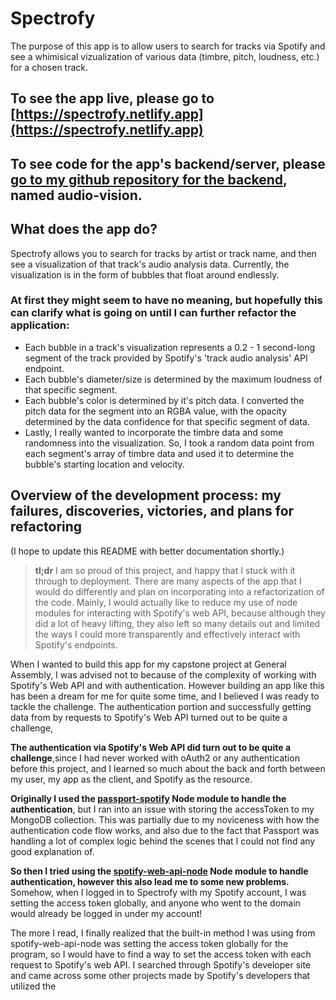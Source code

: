 # Spectrofy

The purpose of this app is to allow users to search for tracks via Spotify and see a whimisical vizualization of various data (timbre, pitch, loudness, etc.) for a chosen track.

## To see the app live, please go to [https://spectrofy.netlify.app](https://spectrofy.netlify.app)

## To see code for the app's backend/server, please [go to my github repository for the backend](https://github.com/tri-be/audio-vision), named audio-vision.

## What does the app do?

Spectrofy allows you to search for tracks by artist or track name, and then see a visualization of that track's audio analysis data. Currently, the visualization is in the form of bubbles that float around endlessly.

### At first they might seem to have no meaning, but hopefully this can clarify what is going on until I can further refactor the application:

- Each bubble in a track's visualization represents a 0.2 - 1 second-long segment of the track provided by Spotify's 'track audio analysis' API endpoint.
- Each bubble's diameter/size is determined by the maximum loudness of that specific segment.
- Each bubble's color is determined by it's pitch data. I converted the pitch data for the segment into an RGBA value, with the opacity determined by the data confidence for that specific segment of data.
- Lastly, I really wanted to incorporate the timbre data and some randomness into the visualization. So, I took a random data point from each segment's array of timbre data and used it to determine the bubble's starting location and velocity.

## Overview of the development process: my failures, discoveries, victories, and plans for refactoring
(I hope to update this README with better documentation shortly.)

> **tl;dr** I am so proud of this project, and happy that I stuck with it through to deployment. There are many aspects of the app that I would do differently and plan on incorporating into a refactorization of the code. Mainly, I would actually like to reduce my use of node modules for interacting with Spotify's web API, because although they did a lot of heavy lifting, they also left so many details out and limited the ways I could more transparently and effectively interact with Spotify's endpoints.

When I wanted to build this app for my capstone project at General Assembly, I was advised not to because of the complexity of working with Spotify's Web API and with authentication. However building an app like this has been a dream for me for quite some time, and I believed I was ready to tackle the challenge. The authentication portion and successfully getting data from by requests to Spotify's Web API turned out to be quite a challenge,

**The authentication via Spotify's Web API did turn out to be quite a challenge**,since I had never worked with oAuth2 or any authentication before this project, and I learned so much about the back and forth between my user, my app as the client, and Spotify as the resource.

**Originally I used the [passport-spotify](http://www.passportjs.org/packages/passport-spotify/) Node module to handle the authentication**, but I ran into an issue with storing the accessToken to my MongoDB collection.
This was partially due to my noviceness with how the authentication code flow works, and also due to the fact that Passport was handling a lot of complex logic behind the scenes that I could not find any good explanation of.

**So then I tried using the [spotify-web-api-node](https://github.com/thelinmichael/spotify-web-api-node) Node module to handle authentication, however this also lead me to some new problems.**
Somehow, when I logged in to Spectrofy with my Spotify account, I was setting the access token globally, and anyone who went to the domain would already be logged in under my account!

The more I read, I finally realized that the built-in method I was using from spotify-web-api-node was setting the access token globally for the program, so I would have to find a way to set the access token with each request to Spotify's web API. I searched through Spotify's developer site and came across some other projects made by Spotify's developers that utilized the
